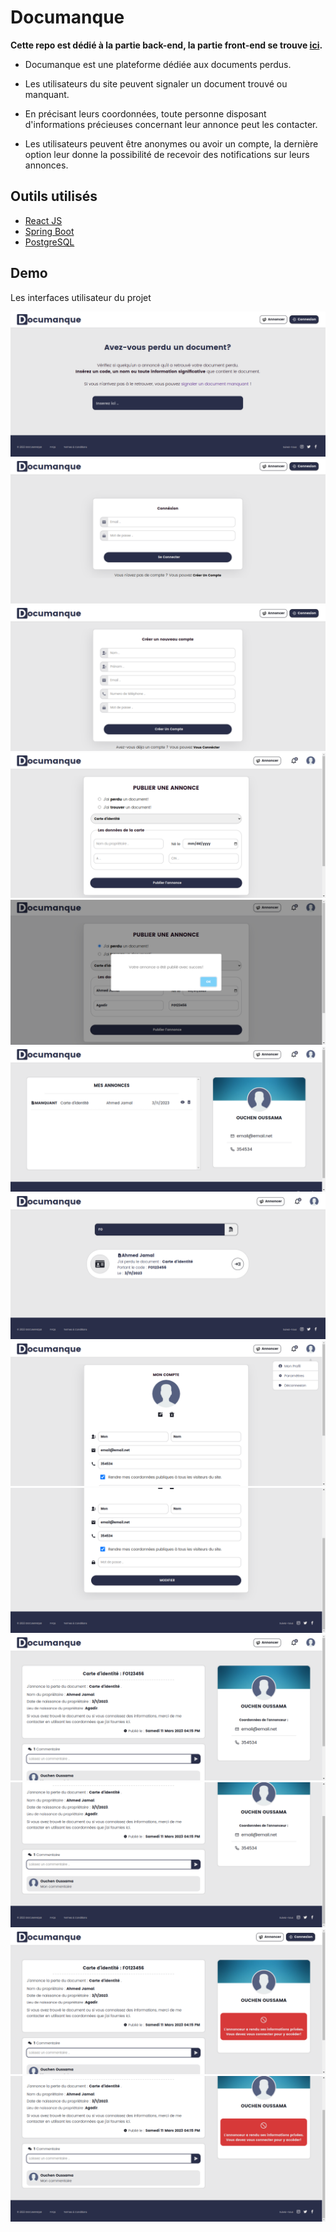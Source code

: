 
# Documanque

**Cette repo est dédié à la partie back-end, la partie front-end se trouve [ici](https://github.com/OuchenOussama/documanque).**

- Documanque est une plateforme dédiée aux documents perdus.

- Les utilisateurs du site peuvent signaler un document trouvé ou manquant.

- En précisant leurs coordonnées, toute personne disposant d'informations précieuses concernant leur annonce peut les contacter.

- Les utilisateurs peuvent être anonymes ou avoir un compte, la dernière option leur donne la possibilité de recevoir des notifications sur leurs annonces.


## Outils utilisés

- [React JS](https://reactjs.org)
- [Spring Boot](https://spring.io)
- [PostgreSQL](https://www.postgresql.org)

## Demo

Les interfaces utilisateur du projet

![](./public/Screenshots/S1.png)
![](./public/Screenshots/S2.png)
![](./public/Screenshots/S3.png)
![](./public/Screenshots/S4.png)
![](./public/Screenshots/S5.png)
![](./public/Screenshots/S7.png)
![](./public/Screenshots/S8.png)
![](./public/Screenshots/S9.png)
![](./public/Screenshots/S10.png)
![](./public/Screenshots/S11.png)
![](./public/Screenshots/S12.png)
![](./public/Screenshots/S13.png)
![](./public/Screenshots/S14.png)